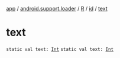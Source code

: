 [app](../../../index.md) / [android.support.loader](../../index.md) / [R](../index.md) / [id](index.md) / [text](./text.md)

# text

`static val text: `[`Int`](https://kotlinlang.org/api/latest/jvm/stdlib/kotlin/-int/index.html)
`static val text: `[`Int`](https://kotlinlang.org/api/latest/jvm/stdlib/kotlin/-int/index.html)